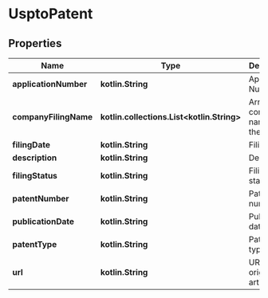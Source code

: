 
# UsptoPatent

## Properties
Name | Type | Description | Notes
------------ | ------------- | ------------- | -------------
**applicationNumber** | **kotlin.String** | Application Number. |  [optional]
**companyFilingName** | **kotlin.collections.List&lt;kotlin.String&gt;** | Array of companies&#39; name on the patent. |  [optional]
**filingDate** | **kotlin.String** | Filing date. |  [optional]
**description** | **kotlin.String** | Description. |  [optional]
**filingStatus** | **kotlin.String** | Filing status. |  [optional]
**patentNumber** | **kotlin.String** | Patent number. |  [optional]
**publicationDate** | **kotlin.String** | Publication date. |  [optional]
**patentType** | **kotlin.String** | Patent&#39;s type. |  [optional]
**url** | **kotlin.String** | URL of the original article. |  [optional]



